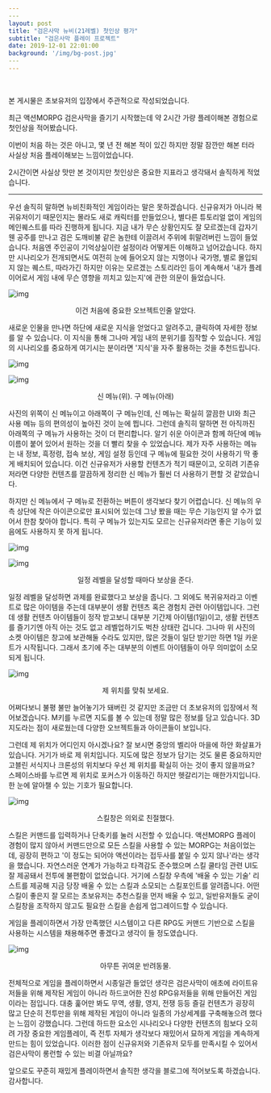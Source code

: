 ```yaml
---
​---
layout: post
title: "검은사막 뉴비(21레벨) 첫인상 평가"
subtitle: "검은사막 플레이 프로젝트"
date: 2019-12-01 22:01:00
background: '/img/bg-post.jpg'
​---
---
```


﻿

 본 게시물은 초보유저의 입장에서 주관적으로 작성되었습니다.



 최근 액션MORPG 검은사막을 즐기기 시작했는데 약 2시간 가량 플레이해본 경험으로 첫인상을 적어봤습니다.

 이번이 처음 하는 것은 아니고, 몇 년 전 해본 적이 있긴 하지만 정말 잠깐만 해본 터라 사실상 처음 플레이해보는 느낌이었습니다.

2시간이면 사실상 맛만 본 것이지만 첫인상은 중요한 지표라고 생각돼서 솔직하게 적었습니다.

------

 

 우선 솔직히 말하면 뉴비친화적인 게임이라는 말은 못하겠습니다. 신규유저가 아니라 복귀유저이기 때문인지는 몰라도 새로 캐릭터를 만들었으나, 별다른 튜토리얼 없이 게임의 메인퀘스트를 따라 진행하게 됩니다. 지금 내가 무슨 상황인지도 잘 모르겠는데 갑자기 웬 공주를 만나고 검은 도깨비불 같은 놈한테 이끌려서 주위에 휘말려버린 느낌이 들었습니다. 처음엔 주인공이 기억상실이란 설정이라 어떻게든 이해하고 넘어갔습니다. 하지만 시나리오가 전개되면서도 여전히 눈에 들어오지 않는 지명이나 국가명, 별로 몰입되지 않는 퀘스트, 따라가긴 하지만 이유는 모르겠는 스토리라인 등이 계속해서 '내가 플레이어로서 게임 내에 무슨 영향을 끼치고 있는지'에 관한 의문이 들었습니다.



![img](https://blogfiles.pstatic.net/MjAxOTEyMDFfMTQ0/MDAxNTc1MjAwNDgzMTYw.cv6WpOxYG-X3M63WKhgHijGM4OXKjU9UZwX3n6JQHmYg.uocC3DZh3_o2w-vg_EyWFR0Qb0P0LcfZ0uxQuQ8Y6A8g.JPEG.einzwars/2019-12-01_1799505837.JPG?type=w1)

<center>이건 처음에 중요한 오브젝트인줄 알았다.</center>



 새로운 인물을 만나면 하단에 새로운 지식을 얻었다고 알려주고, 클릭하여 자세한 정보를 알 수 있습니다. 이 지식을 통해 그나마 게임 내의 분위기를 짐작할 수 있습니다. 게임의 시나리오를 중요하게 여기시는 분이라면 '지식'을 자주 활용하는 것을 추천드립니다.



![img](https://blogfiles.pstatic.net/MjAxOTEyMDFfODEg/MDAxNTc1MTk5NzQ5NDM5.kgr9_X2mobtsjxsAej7rbzn4xj7N0o5lOtRlzg1PSiMg.HWO11PcCm2ro0RAzsi-Tn_1hJYlXYf9o1icrjy7J0A0g.JPEG.einzwars/2019-12-01_1799130144.JPG?type=w1)

![img](https://blogfiles.pstatic.net/MjAxOTEyMDFfMjA4/MDAxNTc1MjAwMjAxODU0.D7hjQ3zoJqAni88TLSZan7a5E3YwygXxvsS2Lfh2wbog.Fz521_ULDY5-UQgItYHLg-XQLVTspc1mhj2j4W4m5NUg.JPEG.einzwars/2019-12-01_1799696200.JPG?type=w1)

<center>신 메뉴(위). 구 메뉴(아래)</center>



 사진의 위쪽이 신 메뉴이고 아래쪽이 구 메뉴인데, 신 메뉴는 확실히 깔끔한 UI와 최근 사용 메뉴 등의 편의성이 높아진 것이 눈에 띕니다. 그런데 솔직히 말하면 전 아직까진 아래쪽의 구 메뉴가 사용하는 것이 더 편리합니다. 알기 쉬운 아이콘과 함께 하단에 메뉴 이름이 붙어 있어서 원하는 것을 더 빨리 찾을 수 있었습니다. 제가 자주 사용하는 메뉴는 내 정보, 흑정령, 접속 보상, 게임 설정 등인데 구 메뉴에 필요한 것이 사용하기 딱 좋게 배치되어 있습니다. 이건 신규유저가 사용할 컨텐츠가 적기 때문이고, 오히려 기존유저라면 다양한 컨텐츠를 깔끔하게 정리한 신 메뉴가 훨씬 더 사용하기 편할 것 같았습니다.



 하지만 신 메뉴에서 구 메뉴로 전환하는 버튼이 생각보다 찾기 어렵습니다. 신 메뉴의 우측 상단에 작은 아이콘으로만 표시되어 있는데 그냥 봤을 때는 무슨 기능인지 알 수가 없어서 한참 찾아야 합니다. 특히 구 메뉴가 있는지도 모르는 신규유저라면 좋은 기능이 있음에도 사용하지 못 하게 됩니다.



![img](https://blogfiles.pstatic.net/MjAxOTEyMDFfMjMx/MDAxNTc1MjAxNDc2ODcx.P7uE1LeR3ZuODBmqDuzF9LwYTUKOFcJNC9ne2aIoNU0g.4r4Y6bZmmh7WZGSfJWKOWqeLn2GfyHoVDbXcoXMqLkkg.JPEG.einzwars/2019-12-01_1798938198.JPG?type=w1)

![img](https://blogfiles.pstatic.net/MjAxOTEyMDFfMjE0/MDAxNTc1MjAzODk2MDY5.fFg3iUSG_vQ0E-yhkkIXzUZCvrD37-izWdEZvxlBNRgg.BHqYhtyVjCBC5hraZm_SVxoOI_MarkTpUivnr8-yU3Qg.JPEG.einzwars/2019-12-01_1799101511.JPG?type=w1)

<center>일정 레벨을 달성할 때마다 보상을 준다.</center>



 일정 레벨을 달성하면 과제를 완료했다고 보상을 줍니다. 그 외에도 복귀유저라고 이벤트로 많은 아이템을 주는데 대부분이 생활 컨텐츠 혹은 경험치 관련 아이템입니다. 그런데 생활 컨텐츠 아이템들이 정작 받고보니 대부분 기간제 아이템(1일)이고, 생활 컨텐츠를 즐기기엔 아직 아는 것도 없고 레벨업하기도 벅찬 상태란 겁니다. 그나마 위 사진의 소켓 아이템은 창고에 보관해둘 수라도 있지만, 많은 것들이 일단 받기만 하면 1일 카운트가 시작됩니다. 그래서 초기에 주는 대부분의 이벤트 아이템들이 아무 의미없이 소모되게 됩니다.﻿



![img](https://blogfiles.pstatic.net/MjAxOTEyMDFfMjEx/MDAxNTc1MjAyMzgxMDQ4.yDoLGtCE3McwfG9Uvp7SUbF5nJVew89jDdd5A2p76fUg.0LmVavA6_fBH0ZLBHIVNVLdLf_MLTX_TCifhbbl05Wkg.JPEG.einzwars/2019-12-01_1799649517.JPG?type=w1)

<center>제 위치를 맞춰 보세요.</center>



 어쩌다보니 불평 불만 늘어놓기가 돼버린 것 같지만 조금만 더 초보유저의 입장에서 적어보겠습니다. M키를 누르면 지도를 볼 수 있는데 정말 많은 정보를 담고 있습니다. 3D지도라는 점이 새로웠는데 다양한 오브젝트들과 아이콘들이 보입니다.



 그런데 제 위치가 어디인지 아시겠나요? 잘 보시면 중앙의 벨리아 마을에 하얀 화살표가 있습니다. 거기가 바로 제 위치입니다. 지도에 많은 정보가 담기는 것도 물론 중요하지만 고블린 서식지나 크론성의 위치보다 우선 제 위치를 확실히 아는 것이 좋지 않을까요? 스페이스바를 누르면 제 위치로 포커스가 이동하긴 하지만 헷갈리기는 매한가지입니다. 한 눈에 알아챌 수 있는 기호가 필요합니다.



![img](https://blogfiles.pstatic.net/MjAxOTEyMDFfMTY5/MDAxNTc1MjAzOTI2MTUw.qawO7wpkBNxmT8WxI9TkTBpQIkPL0wi-1li6bYvfaA0g.QgFpJWvywItaX-2wbcdKILj-nf5KUIdbG_xx--R4dzcg.JPEG.einzwars/2019-12-01_1798863949.JPG?type=w1)

<center>스킬창은 의외로 친절했다.</center>



 스킬은 커맨드를 입력하거나 단축키를 눌러 시전할 수 있습니다. 액션MORPG 플레이 경험이 많지 않아서 커맨드만으로 모든 스킬을 사용할 수 있는 MORPG는 처음이었는데, 굉장히 편하고 '이 정도는 되어야 액션이라는 접두사를 붙일 수 있지 않나'라는 생각을 했습니다. 자연스러운 연계가 가능하고 타격감도 준수했으며 스킬 쿨타임 관련 UI도 잘 제공돼서 전투에 불편함이 없었습니다. 거기에 스킬창 우측에 '배울 수 있는 기술' 리스트를 제공해 지금 당장 배울 수 있는 스킬과 소모되는 스킬포인트를 알려줍니다. 어떤 스킬이 좋은지 잘 모르는 초보유저는 추천스킬을 먼저 배울 수 있고, 일반유저들도 굳이 스킬창을 조작하지 않고도 필요한 스킬을 손쉽게 업그레이드할 수 있습니다.



 게임을 플레이하면서 가장 만족했던 시스템이고 다른 RPG도 커맨드 기반으로 스킬을 사용하는 시스템을 채용해주면 좋겠다고 생각이 들 정도였습니다.﻿



![img](https://blogfiles.pstatic.net/MjAxOTEyMDFfMTU2/MDAxNTc1MjA0NzEyMDk1.Fc8zV6AD99mknfIsWxVe-2xwdTEYRn6bDmYcnlydzjcg.VxXtwSvAG59GE7Fl4jpYJVs84YGD1wY-uM8uJwAehlcg.JPEG.einzwars/2019-12-01_1799552019.JPG?type=w1)

<center>아무튼 귀여운 반려동물.</center>



 전체적으로 게임을 플레이하면서 시종일관 들었던 생각은 검은사막이 애초에 라이트유저들을 위해 제작된 게임이 아니라 하드코어한 진성 RPG유저들을 위해 만들어진 게임이라는 점입니다. 대충 훑어만 봐도 무역, 생활, 영지, 전쟁 등등 즐길 컨텐츠가 굉장히 많고 단순히 전투만을 위해 제작된 게임이 아니라 일종의 가상세계를 구축해놓으려 했다는 느낌이 강했습니다. 그런데 하드한 요소인 시나리오나 다양한 컨텐츠의 힘보다 오히려 가장 중요한 게임플레이, 즉 전투 자체가 생각보다 재밌어서 묘하게 게임을 계속하게 만드는 힘이 있었습니다. 이러한 점이 신규유저와 기존유저 모두를 만족시킬 수 있어서 검은사막이 롱런할 수 있는 비결 아닐까요?



앞으로도 꾸준히 재밌게 플레이하면서 솔직한 생각을 블로그에 적어보도록 하겠습니다. 감사합니다.